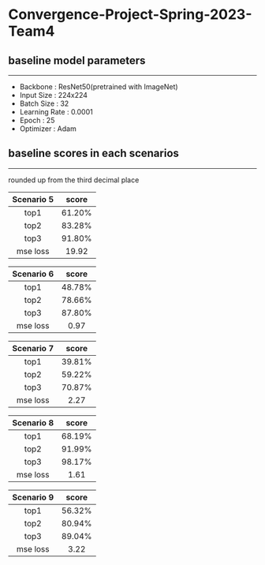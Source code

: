# Convergence-Project-Spring-2023-Team4

## baseline model parameters
---
- Backbone : ResNet50(pretrained with ImageNet)
- Input Size : 224x224
- Batch Size : 32
- Learning Rate : 0.0001
- Epoch : 25
- Optimizer : Adam

## baseline scores in each scenarios
---
rounded up from the third decimal place

| Scenario 5 | score |
|:--:|:--:|
| top1 | 61.20% |
| top2 | 83.28% |
| top3 | 91.80% |
| mse loss | 19.92 |

| Scenario 6 | score |
|:--:|:--:|
| top1 | 48.78% |
| top2 | 78.66% |
| top3 | 87.80% |
| mse loss | 0.97 |

| Scenario 7 | score |
|:--:|:--:|
| top1 | 39.81% |
| top2 | 59.22% |
| top3 | 70.87% |
| mse loss | 2.27 |

| Scenario 8 | score |
|:--:|:--:|
| top1 | 68.19% |
| top2 | 91.99% |
| top3 | 98.17% |
| mse loss | 1.61 |

| Scenario 9 | score |
|:--:|:--:|
| top1 | 56.32% |
| top2 | 80.94% |
| top3 | 89.04% |
| mse loss | 3.22 |
